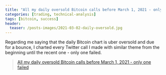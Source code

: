 ```yaml
---
title: "All my daily oversold Bitcoin calls before March 1, 2021 - only one failed"
categories: [trading, technical-analysis]
tags: [bitcoin, success]
header:
  teaser: /posts-images/2021-03-02-daily-oversold.jpg
---
```


Regarding me saying that the daily Bitcoin chart is uber oversold and due for a bounce, I charted every Twitter call I made with similar theme from the 
beginning  until the recent one - only one failed.

<blockquote class="imgur-embed-pub" lang="en" data-id="a/e1qfg5l" data-context="false" ><a href="//imgur.com/a/e1qfg5l">All my daily oversold Bitcoin calls before March 1, 2021 - only one failed</a></blockquote><script async src="//s.imgur.com/min/embed.js" charset="utf-8"></script>